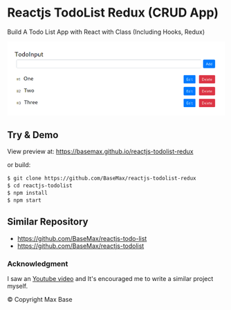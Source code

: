 # Reactjs TodoList Redux (CRUD App)

Build A Todo List App with React with Class (Including Hooks, Redux)

[![Reactjs TodoList Redux](demo.png)](https://basemax.github.io/reactjs-todolist-redux)

## Try & Demo

View preview at: https://basemax.github.io/reactjs-todolist-redux

or build:

```bash
$ git clone https://github.com/BaseMax/reactjs-todolist-redux
$ cd reactjs-todolist
$ npm install
$ npm start
```

## Similar Repository

- https://github.com/BaseMax/reactjs-todo-list
- https://github.com/BaseMax/reactjs-todolist

### Acknowledgment

I saw an [Youtube video](https://www.youtube.com/watch?v=xwkbWUOGfws) and It's encouraged me to write a similar project myself.

© Copyright Max Base

